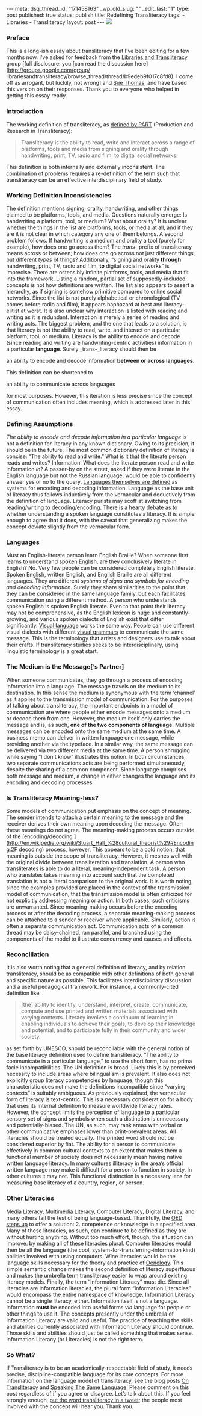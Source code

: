 --- meta: dsq_thread_id: "171458163" _wp_old_slug: "" _edit_last: "1" type: post published: true status: publish title: Redefining Transliteracy tags: - Libraries - Transliteracy layout: post --- [![](http://hawidu.com/wp-content/uploads/2010/11/weirdcomm-300x144.png)](http://hawidu.com/wp-content/uploads/2010/11/weirdcomm.png)

### Preface

This is a long-ish essay about transliteracy that I've been editing for a few
months now. I've asked for feedback from the [Libraries and
Transliteracy](http://librariesandtransliteracy.wordpress.com/) group [full
disclosure: you [can read the discussion here](http://groups.google.com/group/
librariesandtransliteracy/browse_thread/thread/b9edeb9f017c8fd8). I come off
as arrogant, but luckily, not wrong] and [Sue
Thomas](http://travelsinvirtuality.typepad.com/suethomas/), and have based
this version on their responses. Thank you to everyone who helped in getting
this essay ready.

### Introduction

The working definition of transliteracy, as [defined by
PART](http://nlabnetworks.typepad.com/transliteracy/) (Production and Research
in Transliteracy):

> Transliteracy is the ability to read, write and interact across a range of
platforms, tools and media from signing and orality through handwriting,
print, TV, radio and film, to digital social networks.

This definition is both internally and externally inconsistent. The
combination of problems requires a re-definition of the term such that
transliteracy can be an effective interdisciplinary field of study.

### Working Definition Inconsistencies

The definition mentions signing, orality, handwriting, and other things
claimed to be platforms, tools, and media. Questions naturally emerge: Is
handwriting a platform, tool, or medium? What about orality? It is unclear
whether the things in the list are platforms, tools, or media at all, and if
they are it is not clear in which category any one of them belongs. A second
problem follows. If handwriting is a medium and orality a tool (purely for
example), how does one go across them? The _trans-_ prefix of transliteracy
means across or between; how does one go across not just different things, but
different _types_ of things? Additionally, “signing and orality **through**
handwriting, print, TV, radio and film, **to** digital social networks” is
imprecise. There are ostensibly infinite platforms, tools, and media that fit
into the framework. Listing a random, partial set of supposedly-included
concepts is not how definitions are written. The list also appears to assert a
hierarchy, as if signing is somehow primitive compared to online social
networks. Since the list is not purely alphabetical or chronological (TV comes
before radio and film), it appears haphazard at best and literacy-elitist at
worst. It is also unclear why interaction is listed with reading and writing
as it is redundant. Interaction is merely a series of reading and writing
acts. The biggest problem, and the one that leads to a solution, is that
literacy is not the ability to read, write, and interact on a particular
platform, tool, or medium. Literacy is the ability to encode and decode (since
reading and writing are handwriting-centric activities) information in a
particular **language**. Surely _trans-_literacy should then be

an ability to encode and decode information **between or across languages**.

This definition can be shortened to

an ability to communicate across languages

for most purposes. However, this iteration is less precise since the concept
of communication often includes meaning, which is addressed later in this
essay.

### Defining Assumptions

_The ability to encode and decode information in a particular language_ is not
a definition for literacy in any known dictionary. Owing to its precision, it
should be in the future. The most common dictionary definition of literacy is
concise: “The ability to read and write.” What is it that the literate person
reads and writes? Information. What does the literate person read and write
information _in_? A passer-by on the street, asked if they were literate in
the English language but not the Russian language, would be able to
confidently answer yes or no to the query. [Languages themselves are
defined](http://en.wikipedia.org/wiki/Language) as systems for encoding and
decoding information. Language as the base unit of literacy thus follows
inductively from the vernacular and deductively from the definition of
language. Literacy purists may scoff at switching from reading/writing to
decoding/encoding. There is a hearty debate as to whether understanding a
spoken language constitutes a literacy. It is simple enough to agree that it
does, with the caveat that generalizing makes the concept deviate slightly
from the vernacular form.

### Languages

Must an English-literate person learn English Braille? When someone first
learns to understand spoken English, are they conclusively literate in
English? No. Very few people can be considered completely English literate.
Spoken English, written English, and English Braille are all different
languages. They are different _systems of signs and symbols for encoding and
decoding information_. Surely they share similarities to the point that they
can be considered in the same language
[family](http://en.wikipedia.org/wiki/Language_family), but each facilitates
communication using a different method. A person who understands spoken
English is spoken English literate. Even to that point their literacy may not
be comprehensive, as the English lexicon is huge and constantly-growing, and
various spoken dialects of English exist that differ significantly. [Visual
language](http://www.emaki.net/vislang.html) works the same way. People can
use different visual dialects with different [visual
grammars](http://www.vanseodesign.com/web-design/visual-grammar/) to
communicate the same message. This is the terminology that artists and
designers use to talk about their crafts. If transliteracy studies seeks to be
interdisciplinary, using linguistic terminology is a great start.

### The Medium is the Message[‘s Partner]

When someone communicates, they go through a process of encoding information
into a language. The message travels on the medium to its destination. In this
sense the medium is synonymous with the term ‘channel’ as it applies to the
transmission model of communication. For the purposes of talking about
transliteracy, the important endpoints in a model of communication are where
people either encode messages onto a medium or decode them from one. However,
the medium itself only carries the message and is, as such, **one of the two
components of language**. Multiple messages can be encoded onto the same
medium at the same time. A business memo can deliver in written language one
message, while providing another via the typeface. In a similar way, the same
message can be delivered via two different media at the same time. A person
shrugging while saying “I don’t know” illustrates this notion. In both
circumstances, two separate communications acts are being performed
simultaneously, despite the sharing of a common component. Since language
comprises both message and medium, a change in either changes the language and
its encoding and decoding processes.

### Is Transliteracy Meaning-less?

Some models of communication put emphasis on the concept of meaning. The
sender intends to attach a certain meaning to the message and the receiver
derives their own meaning upon decoding the message. Often these meanings do
not agree. The meaning-making process occurs outside of the [encoding/decoding
](http://en.wikipedia.org/wiki/Stuart_Hall_%28cultural_theorist%29#Encoding.2F
decoding) process, however. This appears to be a cold notion, that meaning is
outside the scope of transliteracy. However, it meshes well with the original
divide between transliteration and translation. A person who transliterates is
able to do a literal, meaning-independent task. A person who translates takes
meaning into account such that the completed translation is not a literal
comparison to the original work. It is worth noting, since the examples
provided are placed in the context of the transmission model of communication,
that the transmission model is often criticized for not explicitly addressing
meaning or action. In both cases, such criticisms are unwarranted. Since
meaning-making occurs before the encoding process or after the decoding
process, a separate meaning-making process can be attached to a sender or
receiver where applicable. Similarly, action is often a separate communication
act. Communication acts of a common thread may be daisy-chained, ran parallel,
and branched using the components of the model to illustrate concurrency and
causes and effects.

### Reconciliation

It is also worth noting that a general definition of literacy, and by relation
transliteracy, should be as compatible with other definitions of both general
and specific nature as possible. This facilitates interdisciplinary discussion
and a useful pedagogical framework. For instance, a commonly-cited definition
like

> [the] ability to identify, understand, interpret, create, communicate,
compute and use printed and written materials associated with varying
contexts. Literacy involves a continuum of learning in enabling individuals to
achieve their goals, to develop their knowledge and potential, and to
participate fully in their community and wider society.

as set forth by UNESCO, should be reconcilable with the general notion of the
base literacy definition used to define transliteracy. “The ability to
communicate in a particular language,” to use the short form, has no prima
facie incompatibilities. The UN definition is broad. Likely this is by
perceived necessity to include areas where bilingualism is prevalent. It also
does not explicitly group literacy competencies by language, though this
characteristic does not make the definitions incompatible since “varying
contexts” is suitably ambiguous. As previously explained, the vernacular form
of literacy is text-centric. This is a necessary consideration for a body that
uses its internal definition to measure worldwide literacy rates. However, the
concept limits the perception of language to a particular sensory set of signs
and symbols when such a distinction is unnecessary and potentially-biased. The
UN, as such, may rank areas with verbal or other communicative emphases lower
than print-prevalent areas. All literacies should be treated equally. The
printed word should not be considered superior by fiat. The ability for a
person to communicate effectively in common cultural contexts to an extent
that makes them a functional member of society does not necessarily mean
having native written language literacy. In many cultures illiteracy in the
area’s official written language may make it difficult for a person to
function in society. In other cultures it may not. This functional distinction
is a necessary lens for measuring base literacy of a country, region, or
person.

### Other Literacies

Media Literacy, Multimedia Literacy, Computer Literacy, Digital Literacy, and
many others fail the test of being language-based. Thankfully, the [OED steps
up](http://oxforddictionaries.com/view/entry/m_en_us1263805) to offer a
solution: 2. competence or knowledge in a specified area Many of these
literacies, as such, can continue to be defined as they are without hurting
anything. Without too much effort, though, the situation can improve: by
making all of these literacies plural. Computer literacies would then be all
the language (the cool, system-for-transferring-information kind) abilities
involved with using computers. Wine literacies would be the language skills
necessary for the theory and practice of
[Oenology](http://en.wikipedia.org/wiki/Oenology). This simple semantic change
makes the second definition of literacy superfluous and makes the umbrella
term transliteracy easier to wrap around existing literacy models. Finally,
the term “Information Literacy” must die. Since all literacies are information
literacies, the plural form “Information Literacies” would encompass the
entire namespace of knowledge. Information Literacy cannot be a single
literacy, either. Information itself is not a language. Information **must**
be encoded into useful forms _via_ language for people or other things to use
it. The concepts presently under the umbrella of Information Literacy are
valid and useful. The practice of teaching the skills and abilities currently
associated with Information Literacy should continue. Those skills and
abilities should just be called something that makes sense. Information
Literacy (or Literacies) is not the right term.

### So What?

If Transliteracy is to be an academically-respectable field of study, it needs
precise, discipline-compatible language for its core concepts. For more
information on the language model of transliteracy, see the blog posts [On
Transliteracy](../2010/05/31/on-transliteracy/) and [Speaking The Same
Language](../2010/06/18/speaking-the-same-language/). Please comment on this
post regardless of if you agree or disagree. Let’s talk about this. If you
feel strongly enough, [put the word transliteracy in a
tweet](http://twitter.com/home/?status=%23transliteracy); the people most
involved with the concept will hear you. Thank you.

